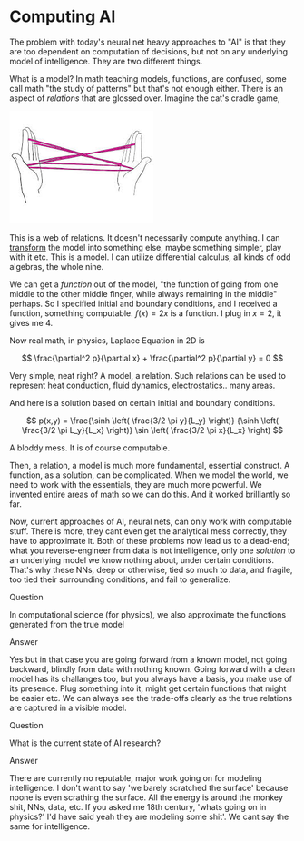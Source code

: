 # Computing AI

The problem with today's neural net heavy approaches to "AI" is that
they are too dependent on computation of decisions, but not on any
underlying model of intelligence. They are two different things.

What is a model? In math teaching models, functions, are confused,
some call math "the study of patterns" but that's not enough
either. There is an aspect of *relations* that are glossed over. Imagine
the cat's cradle game,

![](cradle1.jpeg)

This is a web of relations. It doesn't necessarily compute anything.
I can [transform](https://drive.google.com/uc?export=view&id=18Y1ZXPzI2nRrYyvjYNHiw7xG8cpWQNAU)
the model into something else, maybe something simpler, play with it etc.
This is a model. I can utilize differential calculus, all kinds of odd algebras,
the whole nine.

We can get a *function* out of the model, "the function of going from
one middle to the other middle finger, while always remaining in the
middle" perhaps. So I specified initial and boundary conditions, and I
received a function, something computable. $f(x)=2x$ is a function. I
plug in $x=2$, it gives me 4.

Now real math, in physics, Laplace Equation in 2D is

$$
\frac{\partial^2 p}{\partial x} + \frac{\partial^2 p}{\partial y}  = 0
$$

Very simple, neat right? A model, a relation. Such relations can be
used to represent heat conduction, fluid dynamics,
electrostatics.. many areas.

And here is a solution based on certain initial and boundary conditions.

$$
p(x,y) =
\frac{\sinh \left( \frac{3/2 \pi y}{L_y}  \right)}
     {\sinh \left( \frac{3/2 \pi L_y}{L_x} \right)}
\sin \left( \frac{3/2 \pi x}{L_x}  \right)     
$$

A bloddy mess. It is of course computable.

Then, a relation, a model is much more fundamental, essential
construct. A function, as a solution, can be complicated. When we
model the world, we need to work with the essentials, they are much
more powerful. We invented entire areas of math so we can do this. And
it worked brilliantly so far.

Now, current approaches of AI, neural nets, can only work with
computable stuff. There is more, they cant even get the analytical
mess correctly, they have to approximate it. Both of these problems
now lead us to a dead-end; what you reverse-engineer from data is not
intelligence, only one *solution* to an underlying model we know
nothing about, under certain conditions. That's why these NNs, deep or
otherwise, tied so much to data, and fragile, too tied their
surrounding conditions, and fail to generalize.

Question

In computational science (for physics), we also approximate the
functions generated from the true model

Answer

Yes but in that case you are going forward from a known model, not
going backward, blindly from data with nothing known. Going forward
with a clean model has its challanges too, but you always have a
basis, you make use of its presence. Plug something into it, might get
certain functions that might be easier etc. We can always see the
trade-offs clearly as the true relations are captured in a visible
model.

Question

What is the current state of AI research?

Answer

There are currently no reputable, major work going on for modeling
intelligence. I don't want to say 'we barely scratched the surface'
because noone is even scrathing the surface. All the energy is around
the monkey shit, NNs, data, etc. If you asked me 18th century, 'whats
going on in physics?' I'd have said yeah they are modeling some shit'.
We cant say the same for intelligence.







